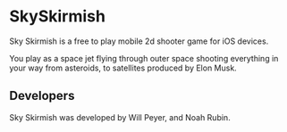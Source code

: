 # SkySkirmish

Sky Skirmish is a free to play mobile 2d shooter game for iOS devices. 

You play as a space jet flying through outer space shooting everything in your way from asteroids, to satellites produced by Elon Musk.

## Developers

Sky Skirmish was developed by Will Peyer, and Noah Rubin. 
